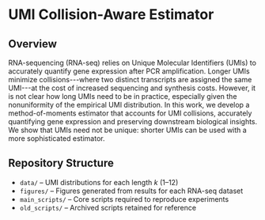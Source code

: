 # UMI Collision-Aware Estimator 

## Overview 
RNA-sequencing (RNA-seq) relies on Unique Molecular Identifiers (UMIs) to accurately quantify gene expression after PCR amplification.
Longer UMIs minimize collisions---where two distinct transcripts are assigned the same UMI---at the cost of increased sequencing and synthesis costs. However, it is not clear how long UMIs need to be in practice, especially given the nonuniformity of the empirical UMI distribution.
In this work, we develop a method-of-moments estimator that accounts for UMI collisions, accurately quantifying gene expression and preserving downstream biological insights. We show that UMIs need not be unique: shorter UMIs can be used with a more sophisticated estimator. 

## Repository Structure 
- `data/` – UMI distributions for each length *k* (1–12)  
- `figures/` – Figures generated from results for each RNA-seq dataset  
- `main_scripts/` – Core scripts required to reproduce experiments  
- `old_scripts/` – Archived scripts retained for reference



 
